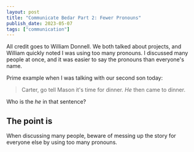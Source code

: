 ```yaml
---
layout: post
title: "Communicate Bedar Part 2: Fewer Pronouns"
publish_date: 2023-05-07
tags: ["communication"]
---
```


All credit goes to William Donnell. We both talked about projects, and William quickly noted I was using too many pronouns. I discussed many people at once, and it was easier to say the pronouns than everyone's name.

Prime example when I was talking with our second son today:

> Carter, go tell Mason it's time for dinner. _He_ then came to dinner.

Who is the _he_ in that sentence?

## The point is

When discussing many people, beware of messing up the story for everyone else by using too many pronouns.
